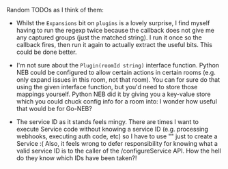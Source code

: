 Random TODOs as I think of them:

 - Whilst the `Expansions` bit on `plugins` is a lovely surprise, I find myself
   having to run the regexp twice because the callback does not give me any
   captured groups (just the matched string). I run it once so the callback
   fires, then run it again to actually extract the useful bits. This could
   be done better.

 - I'm not sure about the `Plugin(roomId string)` interface function. Python
   NEB could be configured to allow certain actions in certain rooms (e.g. only
   expand issues in this room, not that room). You can for sure do that using
   the given interface function, but you'd need to store those mappings
   yourself. Python NEB did it by giving you a key-value store which you could
   chuck config info for a room into: I wonder how useful that would be for
   Go-NEB?

 - The service ID as it stands feels mingy. There are times I want to execute
   Service code without knowing a service ID (e.g. processing webhooks, executing
   auth code, etc) so I have to use "" just to create a Service :( Also, it feels
   wrong to defer responsibility for knowing what a valid service ID is to the
   caller of the /configureService API. How the hell do they know which IDs have
   been taken?!
